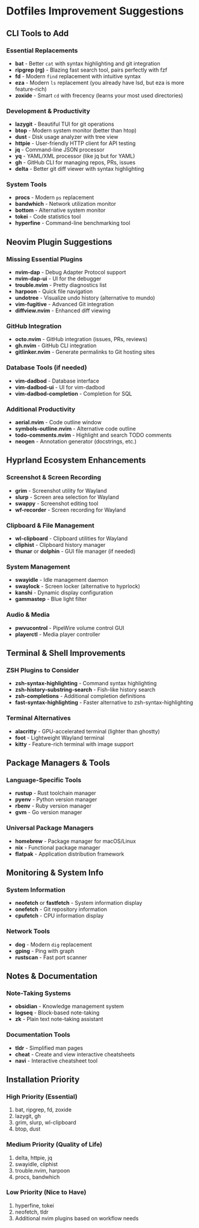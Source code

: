 # Dotfiles Improvement Suggestions

## CLI Tools to Add

### Essential Replacements
- **bat** - Better `cat` with syntax highlighting and git integration
- **ripgrep (rg)** - Blazing fast search tool, pairs perfectly with fzf
- **fd** - Modern `find` replacement with intuitive syntax
- **eza** - Modern `ls` replacement (you already have lsd, but eza is more feature-rich)
- **zoxide** - Smart `cd` with frecency (learns your most used directories)

### Development & Productivity
- **lazygit** - Beautiful TUI for git operations
- **btop** - Modern system monitor (better than htop)
- **dust** - Disk usage analyzer with tree view
- **httpie** - User-friendly HTTP client for API testing
- **jq** - Command-line JSON processor
- **yq** - YAML/XML processor (like jq but for YAML)
- **gh** - GitHub CLI for managing repos, PRs, issues
- **delta** - Better git diff viewer with syntax highlighting

### System Tools
- **procs** - Modern `ps` replacement
- **bandwhich** - Network utilization monitor
- **bottom** - Alternative system monitor
- **tokei** - Code statistics tool
- **hyperfine** - Command-line benchmarking tool

## Neovim Plugin Suggestions

### Missing Essential Plugins
- **nvim-dap** - Debug Adapter Protocol support
- **nvim-dap-ui** - UI for the debugger
- **trouble.nvim** - Pretty diagnostics list
- **harpoon** - Quick file navigation
- **undotree** - Visualize undo history (alternative to mundo)
- **vim-fugitive** - Advanced Git integration
- **diffview.nvim** - Enhanced diff viewing

### GitHub Integration
- **octo.nvim** - GitHub integration (issues, PRs, reviews)
- **gh.nvim** - GitHub CLI integration
- **gitlinker.nvim** - Generate permalinks to Git hosting sites

### Database Tools (if needed)
- **vim-dadbod** - Database interface
- **vim-dadbod-ui** - UI for vim-dadbod
- **vim-dadbod-completion** - Completion for SQL

### Additional Productivity
- **aerial.nvim** - Code outline window
- **symbols-outline.nvim** - Alternative code outline
- **todo-comments.nvim** - Highlight and search TODO comments
- **neogen** - Annotation generator (docstrings, etc.)

## Hyprland Ecosystem Enhancements

### Screenshot & Screen Recording
- **grim** - Screenshot utility for Wayland
- **slurp** - Screen area selection for Wayland
- **swappy** - Screenshot editing tool
- **wf-recorder** - Screen recording for Wayland

### Clipboard & File Management
- **wl-clipboard** - Clipboard utilities for Wayland
- **cliphist** - Clipboard history manager
- **thunar** or **dolphin** - GUI file manager (if needed)

### System Management
- **swayidle** - Idle management daemon
- **swaylock** - Screen locker (alternative to hyprlock)
- **kanshi** - Dynamic display configuration
- **gammastep** - Blue light filter

### Audio & Media
- **pwvucontrol** - PipeWire volume control GUI
- **playerctl** - Media player controller

## Terminal & Shell Improvements

### ZSH Plugins to Consider
- **zsh-syntax-highlighting** - Command syntax highlighting
- **zsh-history-substring-search** - Fish-like history search
- **zsh-completions** - Additional completion definitions
- **fast-syntax-highlighting** - Faster alternative to zsh-syntax-highlighting

### Terminal Alternatives
- **alacritty** - GPU-accelerated terminal (lighter than ghostty)
- **foot** - Lightweight Wayland terminal
- **kitty** - Feature-rich terminal with image support

## Package Managers & Tools

### Language-Specific Tools
- **rustup** - Rust toolchain manager
- **pyenv** - Python version manager
- **rbenv** - Ruby version manager
- **gvm** - Go version manager

### Universal Package Managers
- **homebrew** - Package manager for macOS/Linux
- **nix** - Functional package manager
- **flatpak** - Application distribution framework

## Monitoring & System Info

### System Information
- **neofetch** or **fastfetch** - System information display
- **onefetch** - Git repository information
- **cpufetch** - CPU information display

### Network Tools
- **dog** - Modern `dig` replacement
- **gping** - Ping with graph
- **rustscan** - Fast port scanner

## Notes & Documentation

### Note-Taking Systems
- **obsidian** - Knowledge management system
- **logseq** - Block-based note-taking
- **zk** - Plain text note-taking assistant

### Documentation Tools
- **tldr** - Simplified man pages
- **cheat** - Create and view interactive cheatsheets
- **navi** - Interactive cheatsheet tool

## Installation Priority

### High Priority (Essential)
1. bat, ripgrep, fd, zoxide
2. lazygit, gh
3. grim, slurp, wl-clipboard
4. btop, dust

### Medium Priority (Quality of Life)
1. delta, httpie, jq
2. swayidle, cliphist
3. trouble.nvim, harpoon
4. procs, bandwhich

### Low Priority (Nice to Have)
1. hyperfine, tokei
2. neofetch, tldr
3. Additional nvim plugins based on workflow needs